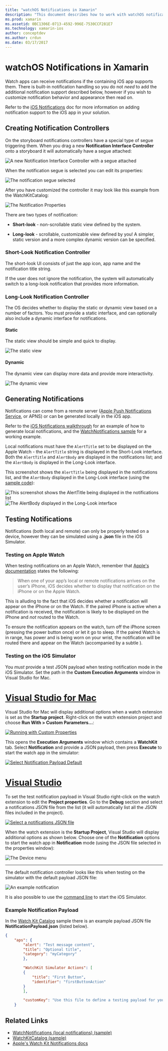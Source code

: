 ```yaml
---
title: "watchOS Notifications in Xamarin"
description: "This document describes how to work with watchOS notifications in Xamarin. It discusses creating notification controllers, generating notifications, and testing notifications."
ms.prod: xamarin
ms.assetid: 0BC1306E-0713-4592-996E-7530CCF281E7
ms.technology: xamarin-ios
author: conceptdev
ms.author: crdun
ms.date: 03/17/2017
---
```


# watchOS Notifications in Xamarin

Watch apps can receive notifications if the containing
  iOS app supports them. There is built-in notification handling
  so you do not *need* to add the additional notification
  support described below, however if you wish to customize
  notification behavior and appearance then read on.

Refer to the [iOS Notifications](~/ios/platform/user-notifications/deprecated/index.md)
  doc for more information on adding notification support
  to the iOS app in your solution.

## Creating Notification Controllers

On the storyboard notifications controllers have a
  special type of segue triggering them. When you drag
  a new **Notification Interface Controller** onto a
  storyboard it will automatically have a segue attached:

![](notifications-images/notification-storyboard1.png "A new Notification Interface Controller with a segue attached")

When the notification segue is selected you can edit
  its properties:

![](notifications-images/notification-storyboard2.png "The notification segue selected")

After you have customized the controller it may look like
  this example from the WatchKitCatalog:

![](notifications-images/notifications-segue.png "The Notification Properties")

There are two types of notification:

- **Short-look** - non-scrollable static view
  defined by the system.

- **Long-look** - scrollable, customizable view
  defined by you! A simpler, static version and
  a more complex dynamic version can be specified.

### Short-Look Notification Controller

The short-look UI consists of just the app icon,
  app name and the notification title string.

If the user does not ignore the notification,
  the system will automatically switch to
  a long-look notification that provides
  more information.

### Long-Look Notification Controller

The OS decides whether to display the static or dynamic
  view based on a number of factors. You must provide
  a static interface, and can optionally also include
  a dynamic interface for notifications.

#### Static

The static view should be simple and quick to display.

![](notifications-images/notification-static.png "The static view")

#### Dynamic

The dynamic view can display more data and provide
  more interactivity.

![](notifications-images/notification-dynamic.png "The dynamic view")

## Generating Notifications

Notifications can come from a remote server ([Apple Push Notifications Service](https://developer.apple.com/library/ios/documentation/NetworkingInternet/Conceptual/RemoteNotificationsPG/Chapters/ApplePushService.html), or APNS)
  or can be generated locally in the iOS app.

Refer to the [iOS Notifications walkthrough](~/ios/platform/user-notifications/deprecated/local-notifications-in-ios-walkthrough.md) for an example of how to generate
  local notifications, and the [WatchNotifications sample](https://docs.microsoft.com/samples/xamarin/ios-samples/watchkit-watchnotifications) for a working example.

Local notifications must have the `AlertTitle` set to be displayed on the Apple Watch -
  the `AlertTitle` string is displayed in the Short-Look interface. Both the `AlertTitle`
  and `AlertBody` are displayed in the notifications list; and the `AlertBody` is displayed
  in the Long-Look interface.

This screenshot shows the `AlertTitle` being displayed in the notifications list, and the
  `AlertBody` displayed in the Long-Look interface (using the [sample code](https://docs.microsoft.com/samples/xamarin/ios-samples/watchkit-watchnotifications)):

![](notifications-images/watch-notificationslist-sml.png "This screenshot shows the AlertTitle being displayed in the notifications list") ![](notifications-images/watch-notificationcontroller-sml.png "The AlertBody displayed in the Long-Look interface")

## Testing Notifications

Notifications (both local and remote) can only be properly tested on a device,
  however they can be simulated using a **.json** file in the iOS Simulator.

### Testing on Apple Watch

When testing notifications on an Apple Watch, remember that [Apple's documentation](https://developer.apple.com/library/ios/documentation/General/Conceptual/WatchKitProgrammingGuide/BasicSupport.html) states the following:

> When one of your app’s local or remote notifications arrives on the user’s iPhone, iOS decides whether to display that notification on the iPhone or on the Apple Watch.

This is alluding to the fact that iOS decides whether a notification will
  appear on the iPhone or on the Watch. If the paired iPhone is active when
  a notification is received, the notification is likely to be displayed on the
  iPhone and *not* routed to the Watch.

To ensure the notification appears on the watch, turn off the iPhone screen
  (pressing the power button once) or let it go to sleep. If the paired Watch
  is in range, has power and is being worn on your wrist, the notification will
  be routed there and appear on the Watch (accompanied by a subtle ).

### Testing on the iOS Simulator

You *must* provide a test JSON payload when
  testing notification mode in the iOS Simulator. Set the path in the
  **Custom Execution Arguments** window in Visual Studio for Mac.

# [Visual Studio for Mac](#tab/macos)

Visual Studio for Mac will display additional options when a
  watch extension is set as the **Startup project**.
  Right-click on the watch extension project and choose
  **Run With > Custom Parameters...**:

[![](notifications-images/runwith-customparams-sml.png "Running with Custom Properties")](notifications-images/runwith-customparams.png#lightbox)

This opens the **Execution Arguments** window which contains a **WatchKit**
  tab. Select **Notification** and provide a JSON
  payload, then press **Execute** to start the watch app in the simulator:

[![](notifications-images/runwith-execargs-sml.png "Select Notification Payload Default")](notifications-images/runwith-execargs.png#lightbox)

# [Visual Studio](#tab/windows)

To set the test notification payload in Visual Studio
  right-click on the watch extension to edit
  the **Project properties**. Go to the **Debug**
  section and select a notifications JSON file from
  the list (it will automatically list all the JSON
  files included in the project).

[![](notifications-images/runwith-execargs-sml-vs.png "Select a notifications JSON file")](notifications-images/runwith-execargs-vs.png#lightbox)

When the watch extension is the **Startup Project**,
  Visual Studio will display additional options
  as shown below. Choose one of the **Notification**
  options to start the watch app in **Notification** mode
  (using the JSON file selected in the properties window):

![](notifications-images/runwith-vs.png "The Device menu")

-----

The default notification controller looks like this
  when testing on the simulator with the default
  payload JSON file:

![](notifications-images/notification-debug-sml.png "An example notification")

It is also possible to use the
  [command line](~/ios/watchos/troubleshooting.md#command_line)
  to start the iOS Simulator.

### Example Notification Payload

In the [Watch Kit Catalog](https://docs.microsoft.com/samples/xamarin/ios-samples/watchos-watchkitcatalog) sample
  there is an example payload JSON file **NotificationPayload.json**
  (listed below).

```json
{
    "aps": {
        "alert": "Test message content",
        "title": "Optional title",
        "category": "myCategory"
        },

        "WatchKit Simulator Actions": [
        {
            "title": "First Button",
            "identifier": "firstButtonAction"
        }
        ],

        "customKey": "Use this file to define a testing payload for your notifications. The aps dictionary specifies the category, alert text and title. The WatchKit Simulator Actions array can provide info for one or more action buttons in addition to the standard Dismiss button. Any other top level keys are custom payload. If you have multiple such JSON files in your project, you'll be able to choose between them in when selecting to debug the notification interface of your Watch App."
    }
```

## Related Links

- [WatchNotifications (local notifications) (sample)](https://docs.microsoft.com/samples/xamarin/ios-samples/watchkit-watchnotifications)
- [WatchKitCatalog (sample)](https://docs.microsoft.com/samples/xamarin/ios-samples/watchos-watchkitcatalog)
- [Apple's Watch Kit Notifications docs](https://developer.apple.com/library/ios/documentation/General/Conceptual/WatchKitProgrammingGuide/BasicSupport.html)
